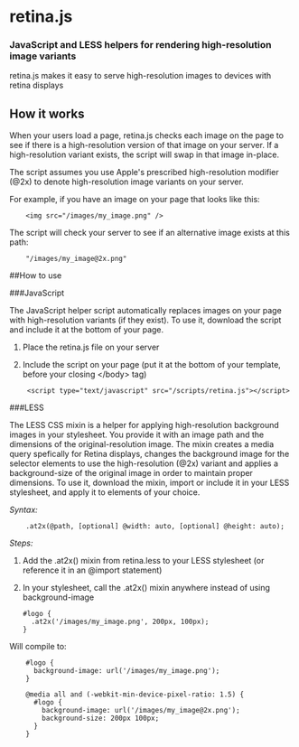 # retina.js 
### JavaScript and LESS helpers for rendering high-resolution image variants

retina.js makes it easy to serve high-resolution images to devices with retina displays


## How it works

When your users load a page, retina.js checks each image on the page to see if there is a high-resolution version of that image on your server. If a high-resolution variant exists, the script will swap in that image in-place.

The script assumes you use Apple's prescribed high-resolution modifier (@2x) to denote high-resolution image variants on your server.

For example, if you have an image on your page that looks like this:
	
		<img src="/images/my_image.png" />

The script will check your server to see if an alternative image exists at this path:
	
		"/images/my_image@2x.png"


##How to use

###JavaScript

The JavaScript helper script automatically replaces images on your page with high-resolution variants (if they exist). To use it, download the script and include it at the bottom of your page.

1. Place the retina.js file on your server
2. Include the script on your page (put it at the bottom of your template, before your closing \</body> tag)

		<script type="text/javascript" src="/scripts/retina.js"></script> 


###LESS

The LESS CSS mixin is a helper for applying high-resolution background images in your stylesheet. You provide it with an image path and the dimensions of the original-resolution image. The mixin creates a media query spefically for Retina displays, changes the background image for the selector elements to use the high-resolution (@2x) variant and applies a background-size of the original image in order to maintain proper dimensions. To use it, download the mixin, import or include it in your LESS stylesheet, and apply it to elements of your choice.

*Syntax:*

		.at2x(@path, [optional] @width: auto, [optional] @height: auto);

*Steps:*

1.	Add the .at2x() mixin from retina.less to your LESS stylesheet (or reference it in an @import statement)
2.	In your stylesheet, call the .at2x() mixin anywhere instead of using background-image 

		#logo {
		  .at2x('/images/my_image.png', 200px, 100px);
		} 

Will compile to: 

		#logo {
		  background-image: url('/images/my_image.png');
		}

		@media all and (-webkit-min-device-pixel-ratio: 1.5) {
		  #logo {
		    background-image: url('/images/my_image@2x.png');
		    background-size: 200px 100px;
		  }
		}